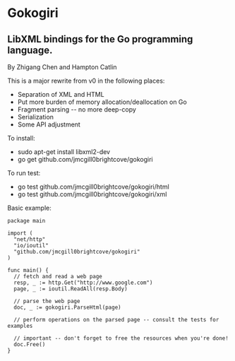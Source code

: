 Gokogiri
========
LibXML bindings for the Go programming language.
------------------------------------------------
By Zhigang Chen and Hampton Catlin


This is a major rewrite from v0 in the following places:

- Separation of XML and HTML
- Put more burden of memory allocation/deallocation on Go
- Fragment parsing -- no more deep-copy
- Serialization
- Some API adjustment

To install:

- sudo apt-get install libxml2-dev
- go get github.com/jmcgill0brightcove/gokogiri

To run test:

- go test github.com/jmcgill0brightcove/gokogiri/html
- go test github.com/jmcgill0brightcove/gokogiri/xml

Basic example:

    package main

    import (
      "net/http"
      "io/ioutil"
      "github.com/jmcgill0brightcove/gokogiri"
    )

    func main() {
      // fetch and read a web page
      resp, _ := http.Get("http://www.google.com")
      page, _ := ioutil.ReadAll(resp.Body)

      // parse the web page
      doc, _ := gokogiri.ParseHtml(page)

      // perform operations on the parsed page -- consult the tests for examples

      // important -- don't forget to free the resources when you're done!
      doc.Free()
    }